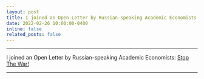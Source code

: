 ```yaml
---
layout: post
title: I joined an Open Letter by Russian-speaking Academic Economists
date: 2022-02-26 10:00:00-0400
inline: false
related_posts: false
---
```


***

I joined an Open Letter by Russian-speaking Academic Economists: [Stop The War!](https://sites.google.com/view/netvoine-en)

***
